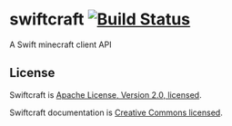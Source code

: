 # swiftcraft [![Build Status](https://travis-ci.org/toolazydogs/swiftcraft.svg?branch=master)](https://travis-ci.org/toolazydogs/swiftcraft)
A Swift minecraft client API


## License

Swiftcraft is [Apache License, Version 2.0, licensed](./LICENSE).

Swiftcraft documentation is [Creative Commons licensed](./LICENSE-docs).
